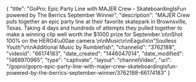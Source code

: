 {
    "title": "GoPro: Epic Party Line with MAJER Crew - SkateboardingIsFun powered by The Berrics September Winner",
    "description": "MAJER Crew puts together an epic party line at their favorite skatepark in Brownsville, Texas.  Taking 4 days and hundreds of attempts they pulled together to make a winning clip well worth the $1000 prize for September.\n\nShot 100% on the HERO4\u00ae camera \n\nMusic\n\nEagulls\n\"Soulless Youth\"\n\nAdditional Music by Rumblefish",
    "channelid": "3762188",
    "videoid": "66174183",
    "date_created": "1446047014",
    "date_modified": "1468970965",
    "type": "captivate",
    "layout": "channelVideo",
    "url": "\/gopro\/gopro-epic-party-line-with-majer-crew-skateboardingisfun-powered-by-the-berrics-september-winner\/3762188-66174183"
}